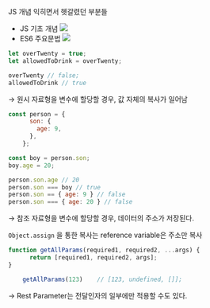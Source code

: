 JS 개념 익히면서 헷갈렸던 부분들
- JS 기초 개념 <a href="https://velog.io/@su_jin1127/JS-%EA%B8%B0%EC%B4%88-%EA%B0%9C%EB%85%90" target="_blank"><img src="https://img.shields.io/badge/Velog-20c997?style=flat-square&logo=Vimeo&logoColor=white"/></a>
- ES6 주요문법 <a href="https://velog.io/@su_jin1127/ES6-%EC%A3%BC%EC%9A%94-%EB%AC%B8%EB%B2%95" target="_blank"><img src="https://img.shields.io/badge/Velog-20c997?style=flat-square&logo=Vimeo&logoColor=white"/></a>


```jsx
let overTwenty = true;
let allowedToDrink = overTwenty;

overTwenty // false;
allowedToDrink // true
```

→ 원시 자료형을 변수에 할당할 경우, 값 자체의 복사가 일어남

```jsx
const person = {
      son: {
        age: 9,
      },
    };

const boy = person.son;
boy.age = 20;

person.son.age // 20
person.son === boy // true
person.son == { age: 9 } // false
person.son === { age: 20 } // false
```

→ 참조 자료형을 변수에 할당할 경우, 데이터의 주소가 저장된다.

`Object.assign` 을 통한 복사는 reference variable은 주소만 복사

```jsx
function getAllParams(required1, required2, ...args) {
      return [required1, required2, args];
}

	getAllParams(123)    // [123, undefined, []];
```

→ Rest Parameter는 전달인자의 일부에만 적용할 수도 있다.